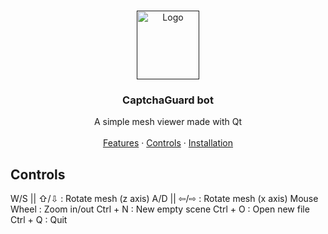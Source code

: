 <br />
<p align="center">
  <a href="">
    <img src="git-readme-pics/ico_git.png" alt="Logo" width="100" height="110">
  </a>
  <h3 align="center">CaptchaGuard bot</h3>
   <p align="center">
      A simple mesh viewer made with Qt
      <br> <br>
      <a href="#features">Features</a>
      ·
      <a href="#controls">Controls</a>
      ·
      <a href="#features">Installation</a>
    </p>
 </p>

## Controls
W/S || ⇧/⇩	: Rotate mesh (z axis)
A/D || ⇦/⇨	: Rotate mesh (x axis)
Mouse Wheel	: Zoom in/out
Ctrl + N	  : New empty scene
Ctrl + O	  : Open new file
Ctrl + Q	  : Quit
